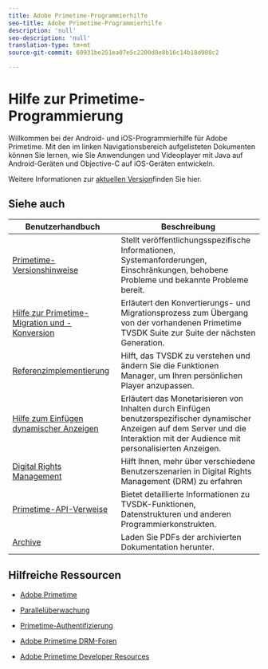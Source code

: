 ```yaml
---
title: Adobe Primetime-Programmierhilfe
seo-title: Adobe Primetime-Programmierhilfe
description: 'null'
seo-description: 'null'
translation-type: tm+mt
source-git-commit: 60931be251ea07e5c2200d8e8b16c14b18d908c2

---
```



# Hilfe zur Primetime-Programmierung

Willkommen bei der Android- und iOS-Programmierhilfe für Adobe Primetime. Mit den im linken Navigationsbereich aufgelisteten Dokumenten können Sie lernen, wie Sie Anwendungen und Videoplayer mit Java auf Android-Geräten und Objective-C auf iOS-Geräten entwickeln.

Weitere Informationen zur [aktuellen Version](tvsdk-3x-ios-prog/ios-3x-introduction/ios-3x-overview/ios-3x-overview.md)finden Sie hier.

## Siehe auch

| Benutzerhandbuch | Beschreibung |
|---|---|
| [Primetime-Versionshinweise](/help/release-notes/home.md) | Stellt veröffentlichungsspezifische Informationen, Systemanforderungen, Einschränkungen, behobene Probleme und bekannte Probleme bereit. |
| [Hilfe zur Primetime-Migration und -Konversion](/help/migration-guides/home.md) | Erläutert den Konvertierungs- und Migrationsprozess zum Übergang von der vorhandenen Primetime TVSDK Suite zur Suite der nächsten Generation. |
| [Referenzimplementierung](/help/android-reference-implementation/home.md) | Hilft, das TVSDK zu verstehen und ändern Sie die Funktionen Manager, um Ihren persönlichen Player anzupassen. |
| [Hilfe zum Einfügen dynamischer Anzeigen](/help/dynamic-ad-insertion/home.md) | Erläutert das Monetarisieren von Inhalten durch Einfügen benutzerspezifischer dynamischer Anzeigen auf dem Server und die Interaktion mit der Audience mit personalisierten Anzeigen. |
| [Digital Rights Management](/help/digital-rights-management/home.md) | Hilft Ihnen, mehr über verschiedene Benutzerszenarien in Digital Rights Management (DRM) zu erfahren |
| [Primetime-API-Verweise](/help/reference/api-references.md) | Bietet detaillierte Informationen zu TVSDK-Funktionen, Datenstrukturen und anderen Programmierkonstrukten. |
| [Archive](https://helpx.adobe.com/primetime/archives.html) | Laden Sie PDFs der archivierten Dokumentation herunter. |

## Hilfreiche Ressourcen

* [Adobe Primetime](https://www.adobe.com/in/marketing/primetime.html)

* [Parallelüberwachung](https://tve.helpdocsonline.com/concurrency-monitoring-introduction)

* [Primetime-Authentifizierung](https://tve.helpdocsonline.com/home)

* [Adobe Primetime DRM-Foren](https://forums.adobe.com/community/adobe_access)

* [Adobe Primetime Developer Resources](https://www.adobe.com/devnet/primetime.html)
